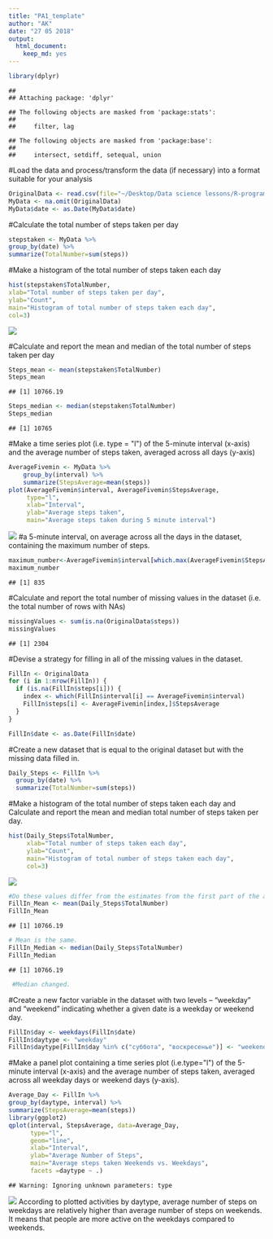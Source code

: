 ```yaml
---
title: "PA1_template"
author: "AK"
date: "27 05 2018"
output: 
  html_document: 
    keep_md: yes
---
```




```r
library(dplyr)
```

```
## 
## Attaching package: 'dplyr'
```

```
## The following objects are masked from 'package:stats':
## 
##     filter, lag
```

```
## The following objects are masked from 'package:base':
## 
##     intersect, setdiff, setequal, union
```

#Load the data and process/transform the data (if necessary) into a format suitable for your analysis 

```r
OriginalData <- read.csv(file="~/Desktop/Data science lessons/R-programming/get and clean data /Project 1/activity.csv", header=TRUE, sep=",")
MyData <- na.omit(OriginalData)
MyData$date <- as.Date(MyData$date)
```
#Calculate the total number of steps taken per day

```r
stepstaken <- MyData %>%
group_by(date) %>%
summarize(TotalNumber=sum(steps))
```

#Make a histogram of the total number of steps taken each day

```r
hist(stepstaken$TotalNumber,
xlab="Total number of steps taken per day",
ylab="Count",
main="Histogram of total number of steps taken each day",
col=3)
```

![](PA1_template_files/figure-html/unnamed-chunk-4-1.png)<!-- -->

#Calculate and report the mean and median of the total number of steps taken per day


```r
Steps_mean <- mean(stepstaken$TotalNumber)
Steps_mean
```

```
## [1] 10766.19
```

```r
Steps_median <- median(stepstaken$TotalNumber)
Steps_median
```

```
## [1] 10765
```

#Make a time series plot (i.e. type = "l") of the 5-minute interval (x-axis) and the average number of steps taken, averaged across all days (y-axis)


```r
AverageFivemin <- MyData %>%
    group_by(interval) %>%
    summarize(StepsAverage=mean(steps))
plot(AverageFivemin$interval, AverageFivemin$StepsAverage, 
     type="l",
     xlab="Interval",
     ylab="Average steps taken",
     main="Average steps taken during 5 minute interval")
```

![](PA1_template_files/figure-html/unnamed-chunk-6-1.png)<!-- -->
#a 5-minute interval, on average across all the days in the dataset, containing the maximum number of steps.

```r
maximum_number<-AverageFivemin$interval[which.max(AverageFivemin$StepsAverage)]
maximum_number
```

```
## [1] 835
```
#Calculate and report the total number of missing values in the dataset (i.e. the total number of rows with NAs)



```r
missingValues <- sum(is.na(OriginalData$steps))
missingValues
```

```
## [1] 2304
```

#Devise a strategy for filling in all of the missing values in the dataset.


```r
FillIn <- OriginalData
for (i in 1:nrow(FillIn)) {
  if (is.na(FillIn$steps[i])) {
    index <- which(FillIn$interval[i] == AverageFivemin$interval)
    FillIn$steps[i] <- AverageFivemin[index,]$StepsAverage
  }
}

FillIn$date <- as.Date(FillIn$date)
```
#Create a new dataset that is equal to the original dataset but with the missing data filled in.

```r
Daily_Steps <- FillIn %>%
  group_by(date) %>%
  summarize(TotalNumber=sum(steps))
```

#Make a histogram of the total number of steps taken each day and Calculate and report the mean and median total number of steps taken per day.

```r
hist(Daily_Steps$TotalNumber,
     xlab="Total number of steps taken each day",
     ylab="Count",
     main="Histogram of total number of steps taken each day",
     col=3)
```

![](PA1_template_files/figure-html/unnamed-chunk-11-1.png)<!-- -->



```r
#Do these values differ from the estimates from the first part of the assignment?What is the impact of imputing missing data on the estimates of the total daily number of steps?
FillIn_Mean <- mean(Daily_Steps$TotalNumber)
FillIn_Mean
```

```
## [1] 10766.19
```

```r
# Mean is the same.
FillIn_Median <- median(Daily_Steps$TotalNumber)
FillIn_Median
```

```
## [1] 10766.19
```

```r
 #Median changed.
```

#Create a new factor variable in the dataset with two levels – “weekday” and “weekend” indicating whether a given date is a weekday or weekend day.

```r
FillIn$day <- weekdays(FillIn$date)
FillIn$daytype <- "weekday"
FillIn$daytype[FillIn$day %in% c("суббота", "воскресенье")] <- "weekend"
```

#Make a panel plot containing a time series plot (i.e.type="l") of the 5-minute interval (x-axis) and the average number of steps taken, averaged across all weekday days or weekend days (y-axis).

```r
Average_Day <- FillIn %>%
group_by(daytype, interval) %>%
summarize(StepsAverage=mean(steps))
library(ggplot2)
qplot(interval, StepsAverage, data=Average_Day,
      type="l",
      geom="line",
      xlab="Interval",
      ylab="Average Number of Steps",
      main="Average steps taken Weekends vs. Weekdays",
      facets =daytype ~ .)
```

```
## Warning: Ignoring unknown parameters: type
```

![](PA1_template_files/figure-html/unnamed-chunk-14-1.png)<!-- -->
According to plotted activities by daytype, average number of steps on weekdays are relatively higher than average number of steps on weekends. It means that people are more active on the weekdays compared to weekends.  

